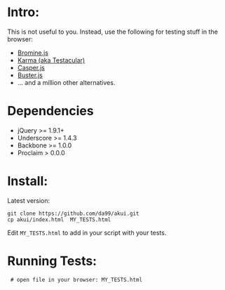 
Intro:
=====

This is not useful to you. Instead, use the following for testing
stuff in the browser:

  * [Bromine.js](http://cheggeng.github.io/Bromine/)
  * [Karma (aka Testacular)](http://karma-runner.github.io/)
  * [Casper.js](http://casperjs.org/)
  * [Buster.js](http://busterjs.org/)
  * ... and a million other alternatives.

Dependencies
============

  * jQuery >= 1.9.1+
  * Underscore >= 1.4.3
  * Backbone >= 1.0.0
  * Proclaim > 0.0.0

Install:
========

Latest version:

    git clone https://github.com/da99/akui.git
    cp akui/index.html  MY_TESTS.html

Edit `MY_TESTS.html` to add in your script with your tests.

Running Tests:
=============

     # open file in your browser: MY_TESTS.html





